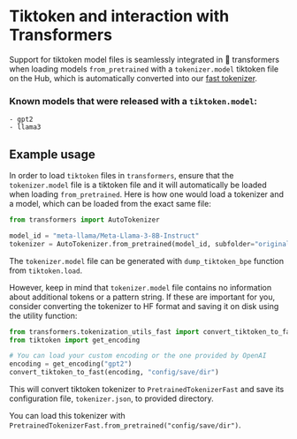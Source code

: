 <!--Copyright 2024 The HuggingFace Team. All rights reserved.

Licensed under the Apache License, Version 2.0 (the "License"); you may not use this file except in compliance with
the License. You may obtain a copy of the License at

http://www.apache.org/licenses/LICENSE-2.0

Unless required by applicable law or agreed to in writing, software distributed under the License is distributed on
an "AS IS" BASIS, WITHOUT WARRANTIES OR CONDITIONS OF ANY KIND, either express or implied. See the License for the
specific language governing permissions and limitations under the License.
``
⚠️ Note that this file is in Markdown but contain specific syntax for our doc-builder (similar to MDX) that may not be
rendered properly in your Markdown viewer.

-->

# Tiktoken and interaction with Transformers

Support for tiktoken model files is seamlessly integrated in 🤗 transformers when loading models 
`from_pretrained` with a `tokenizer.model` tiktoken file on the Hub, which is automatically converted into our 
[fast tokenizer](https://huggingface.co/docs/transformers/main/en/main_classes/tokenizer#transformers.PreTrainedTokenizerFast). 

### Known models that were released with a `tiktoken.model`:
	- gpt2
	- llama3

## Example usage
 
In order to load `tiktoken` files in `transformers`, ensure that the `tokenizer.model` file is a tiktoken file and it 
will automatically be loaded when loading `from_pretrained`. Here is how one would load a tokenizer and a model, which 
 can be loaded from the exact same file:

```py
from transformers import AutoTokenizer

model_id = "meta-llama/Meta-Llama-3-8B-Instruct"
tokenizer = AutoTokenizer.from_pretrained(model_id, subfolder="original") 
```

The `tokenizer.model` file can be generated with `dump_tiktoken_bpe` function from `tiktoken.load`.

However, keep in mind that `tokenizer.model` file contains no information about additional tokens or a pattern string. 
If these are important for you, consider converting the tokenizer to HF format and saving it on disk using the utility 
function:

```py
from transformers.tokenization_utils_fast import convert_tiktoken_to_fast
from tiktoken import get_encoding

# You can load your custom encoding or the one provided by OpenAI
encoding = get_encoding("gpt2")
convert_tiktoken_to_fast(encoding, "config/save/dir")
```

This will convert tiktoken tokenizer to `PretrainedTokenizerFast` and save its configuration file, `tokenizer.json`, to
provided directory.

You can load this tokenizer with `PretrainedTokenizerFast.from_pretrained("config/save/dir")`.

